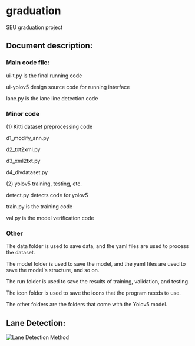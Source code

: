 # graduation
SEU graduation project

## Document description:

### Main code file:
  ui-t.py is the final running code
  
  ui-yolov5 design source code for running interface
  
  lane.py is the lane line detection code

### Minor code
(1) Kitti dataset preprocessing code
  
  d1_modify_ann.py
  
  d2_txt2xml.py
  
  d3_xml2txt.py
  
  d4_divdataset.py

(2) yolov5 training, testing, etc.
  
  detect.py detects code for yolov5
  
  train.py is the training code
  
  val.py is the model verification code

### Other
The data folder is used to save data, and the yaml files are used to process the dataset.

The model folder is used to save the model, and the yaml files are used to save the model's structure, and so on.

The run folder is used to save the results of training, validation, and testing.

The icon folder is used to save the icons that the program needs to use.

The other folders are the folders that come with the Yolov5 model.

## Lane Detection:
![Lane Detection Method](https://github.com/z-z-n/The-Vision-based-Driver-Assistance-System/blob/main/yourprojectName/readme/LaneDetection.png)
